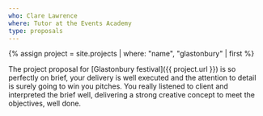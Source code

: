 ```yaml
---
who: Clare Lawrence
where: Tutor at the Events Academy
type: proposals
---
```


{% assign project = site.projects | where: "name", "glastonbury" | first %}

The project proposal for [Glastonbury festival]({{ project.url }}) is so perfectly on brief, your delivery is well executed and the attention to detail is surely going to win you pitches.
You really listened to client and interpreted the brief well, delivering a strong creative concept to meet the objectives, well done.
